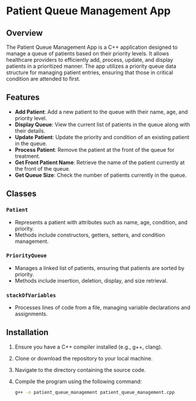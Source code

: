 # Patient Queue Management App

## Overview

The Patient Queue Management App is a C++ application designed to manage a queue of patients based on their priority levels. It allows healthcare providers to efficiently add, process, update, and display patients in a prioritized manner. The app utilizes a priority queue data structure for managing patient entries, ensuring that those in critical condition are attended to first.

## Features

- **Add Patient**: Add a new patient to the queue with their name, age, and priority level.
- **Display Queue**: View the current list of patients in the queue along with their details.
- **Update Patient**: Update the priority and condition of an existing patient in the queue.
- **Process Patient**: Remove the patient at the front of the queue for treatment.
- **Get Front Patient Name**: Retrieve the name of the patient currently at the front of the queue.
- **Get Queue Size**: Check the number of patients currently in the queue.

## Classes

### `Patient`
- Represents a patient with attributes such as name, age, condition, and priority.
- Methods include constructors, getters, setters, and condition management.

### `PriorityQueue`
- Manages a linked list of patients, ensuring that patients are sorted by priority.
- Methods include insertion, deletion, display, and size retrieval.

### `stackOfVariables`
- Processes lines of code from a file, managing variable declarations and assignments.

## Installation

1. Ensure you have a C++ compiler installed (e.g., g++, clang).
2. Clone or download the repository to your local machine.
3. Navigate to the directory containing the source code.
4. Compile the program using the following command:

   ```bash
   g++ -o patient_queue_management patient_queue_management.cpp
